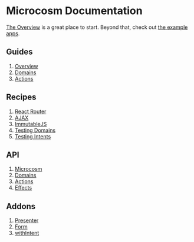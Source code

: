 # Microcosm Documentation

[The Overview](guides/01-overview.md) is a great place to
start. Beyond that, check out [the example apps](../examples).

## Guides

1. [Overview](guides/01-overview.md)
2. [Domains](guides/02-domains.md)
3. [Actions](guides/03-actions.md)

## Recipes

1. [React Router](recipes/react-router.md)
2. [AJAX](recipes/ajax.md)
3. [ImmutableJS](recipes/immutable-js.md)
4. [Testing Domains](recipes/testing-domains.md)
5. [Testing Intents](recipes/testing-intents.md)

## API

1. [Microcosm](api/microcosm.md)
2. [Domains](api/domains.md)
3. [Actions](api/actions.md)
4. [Effects](api/effects.md)

## Addons

1. [Presenter](api/presenter.md)
2. [Form](api/form.md)
3. [withIntent](api/with-intent.md)
